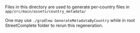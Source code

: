 Files in this directory are used to generate per-country files in `app/src/main/assets/country_metadata/`

One may use `./gradlew GenerateMetadataByCountry` while in root StreetComplete folder to rerun this regeneration.
